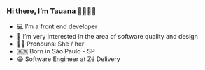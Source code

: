 ### Hi there, I’m Tauana 👋🏿🏳️‍🌈

- 💻 I’m a front end developer
- 🌱 I’m very interested in the area of software quality and design
- 🙅🏿 Pronouns: She / her 
- 🇧🇷  Born in São Paulo - SP
- 😁 Software Engineer at Zé Delivery
